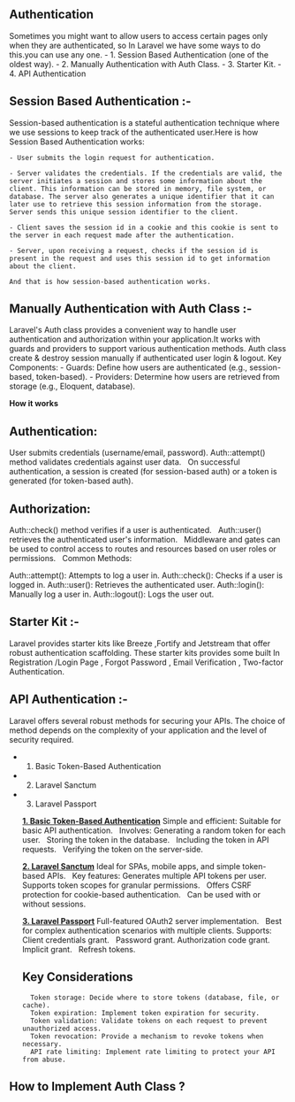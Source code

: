 

## Authentication 

Sometimes you might want to allow users to access certain pages only when they are authenticated, so In Laravel we have some ways to do
this.you can use any one.
    - 1. Session Based Authentication (one of the oldest way).
    - 2. Manually Authentication with Auth Class.
    - 3. Starter Kit.
    - 4. API Authentication

## Session Based Authentication :-
 Session-based authentication is a stateful authentication technique where we use sessions to keep track of the authenticated user.Here is how Session Based Authentication works:

    - User submits the login request for authentication.

    - Server validates the credentials. If the credentials are valid, the server initiates a session and stores some information about the client. This information can be stored in memory, file system, or database. The server also generates a unique identifier that it can later use to retrieve this session information from the storage. Server sends this unique session identifier to the client.

    - Client saves the session id in a cookie and this cookie is sent to the server in each request made after the authentication.

    - Server, upon receiving a request, checks if the session id is present in the request and uses this session id to get information about the client.

    And that is how session-based authentication works.

<!-- ************************************************************ -->

## Manually Authentication with Auth Class :-

Laravel's Auth class provides a convenient way to handle user authentication and authorization within your application.It works with guards and providers to support various authentication methods. Auth class create & destroy session manually if authenticated user login & logout. 
  Key Components:
    - Guards: Define how users are authenticated (e.g., session-based, token-based).
    - Providers: Determine how users are retrieved from storage (e.g., Eloquent, database).

**How it works**

## Authentication:

User submits credentials (username/email, password).
Auth::attempt() method validates credentials against user data.   
On successful authentication, a session is created (for session-based auth) or a token is generated (for token-based auth).

## Authorization:

Auth::check() method verifies if a user is authenticated.   
Auth::user() retrieves the authenticated user's information.   
Middleware and gates can be used to control access to routes and resources based on user roles or permissions.   
Common Methods:

Auth::attempt(): Attempts to log a user in.
Auth::check(): Checks if a user is logged in.
Auth::user(): Retrieves the authenticated user.
Auth::login(): Manually log a user in.
Auth::logout(): Logs the user out.



<!-- ************************************************************ -->


## Starter Kit :-
Laravel provides starter kits like Breeze ,Fortify and Jetstream that offer robust authentication scaffolding.
These starter kits provides some built In Registration /Login Page , Forgot Password , Email Verification , Two-factor Authentication.


<!-- ************************************************************ -->


## API Authentication :- 

Laravel offers several robust methods for securing your APIs. The choice of method depends on the complexity of your application and the level of security required.
- 1. Basic Token-Based Authentication
- 2. Laravel Sanctum
- 3. Laravel Passport

    **[1. Basic Token-Based Authentication]()**
        Simple and efficient: Suitable for basic API authentication.   
        Involves:
        Generating a random token for each user.   
        Storing the token in the database.   
        Including the token in API requests.   
        Verifying the token on the server-side.   

    **[2. Laravel Sanctum]()**
        Ideal for SPAs, mobile apps, and simple token-based APIs.   
        Key features:
        Generates multiple API tokens per user.   
        Supports token scopes for granular permissions.   
        Offers CSRF protection for cookie-based authentication.   
        Can be used with or without sessions.

    **[3. Laravel Passport]()**
        Full-featured OAuth2 server implementation.   
        Best for complex authentication scenarios with multiple clients.
        Supports:
        Client credentials grant.   
        Password grant.
        Authorization code grant.   
        Implicit grant.   
        Refresh tokens.

    ## Key Considerations
        Token storage: Decide where to store tokens (database, file, or cache).
        Token expiration: Implement token expiration for security.
        Token validation: Validate tokens on each request to prevent unauthorized access.
        Token revocation: Provide a mechanism to revoke tokens when necessary.
        API rate limiting: Implement rate limiting to protect your API from abuse.

## How to Implement Auth Class ?
